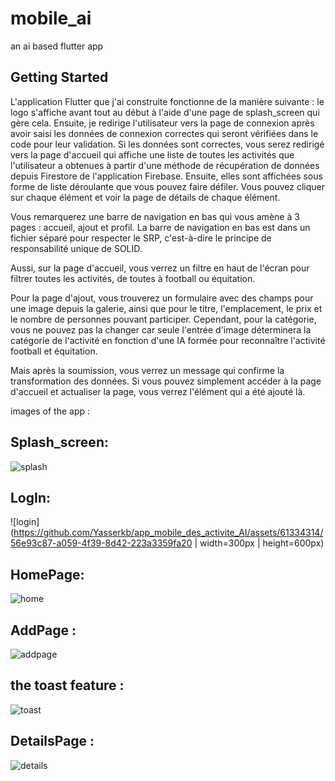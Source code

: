 # mobile_ai

an ai based flutter app

## Getting Started

L'application Flutter que j'ai construite fonctionne de la manière suivante : le logo s'affiche avant tout au début à l'aide d'une page de splash_screen qui gère cela. Ensuite, je redirige l'utilisateur vers la page de connexion après avoir saisi les données de connexion correctes qui seront vérifiées dans le code pour leur validation. Si les données sont correctes, vous serez redirigé vers la page d'accueil qui affiche une liste de toutes les activités que l'utilisateur a obtenues à partir d'une méthode de récupération de données depuis Firestore de l'application Firebase. Ensuite, elles sont affichées sous forme de liste déroulante que vous pouvez faire défiler. Vous pouvez cliquer sur chaque élément et voir la page de détails de chaque élément.

Vous remarquerez une barre de navigation en bas qui vous amène à 3 pages : accueil, ajout et profil. La barre de navigation en bas est dans un fichier séparé pour respecter le SRP, c'est-à-dire le principe de responsabilité unique de SOLID.

Aussi, sur la page d'accueil, vous verrez un filtre en haut de l'écran pour filtrer toutes les activités, de toutes à football ou équitation.

Pour la page d'ajout, vous trouverez un formulaire avec des champs pour une image depuis la galerie, ainsi que pour le titre, l'emplacement, le prix et le nombre de personnes pouvant participer. Cependant, pour la catégorie, vous ne pouvez pas la changer car seule l'entrée d'image déterminera la catégorie de l'activité en fonction d'une IA formée pour reconnaître l'activité football et équitation.

Mais après la soumission, vous verrez un message qui confirme la transformation des données. Si vous pouvez simplement accéder à la page d'accueil et actualiser la page, vous verrez l'élément qui a été ajouté là.

images of the app :

## Splash_screen:
![splash](https://github.com/Yasserkb/app_mobile_des_activite_AI/assets/61334314/d7065ec2-4e38-473d-a4e3-64f0e4a5d70c)


## LogIn:

![login](https://github.com/Yasserkb/app_mobile_des_activite_AI/assets/61334314/56e93c87-a059-4f39-8d42-223a3359fa20 | width=300px | height=600px)


## HomePage:

![home](https://github.com/Yasserkb/app_mobile_des_activite_AI/assets/61334314/73c37b37-f911-4d63-85d2-3265594d327b)



  
## AddPage :

![addpage](https://github.com/Yasserkb/app_mobile_des_activite_AI/assets/61334314/cf6ba3f4-dba5-4454-9ea6-7e85ece59e64)


## the toast feature :

![toast](https://github.com/Yasserkb/app_mobile_des_activite_AI/assets/61334314/fa5651aa-8008-4be1-97df-7237e5710df5)



## DetailsPage :

![details](https://github.com/Yasserkb/app_mobile_des_activite_AI/assets/61334314/4d84959e-a6b4-488a-b495-779e52952241)

